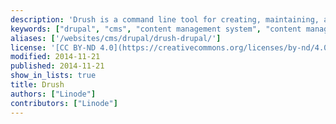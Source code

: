 ```yaml
---
description: 'Drush is a command line tool for creating, maintaining, and modifying Drupal websites.'
keywords: ["drupal", "cms", "content management system", "content management framework", "drush", "debian","ubuntu", "centos"]
aliases: ['/websites/cms/drupal/drush-drupal/']
license: '[CC BY-ND 4.0](https://creativecommons.org/licenses/by-nd/4.0)'
modified: 2014-11-21
published: 2014-11-21
show_in_lists: true
title: Drush
authors: ["Linode"]
contributors: ["Linode"]
---
```

